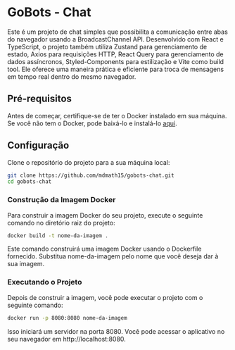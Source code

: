 # GoBots - Chat

Este é um projeto de chat simples que possibilita a comunicação entre abas do navegador usando a BroadcastChannel API. Desenvolvido com React e TypeScript, o projeto também utiliza Zustand para gerenciamento de estado, Axios para requisições HTTP, React Query para gerenciamento de dados assíncronos, Styled-Components para estilização e Vite como build tool. Ele oferece uma maneira prática e eficiente para troca de mensagens em tempo real dentro do mesmo navegador.

## Pré-requisitos

Antes de começar, certifique-se de ter o Docker instalado em sua máquina. Se você não tem o Docker, pode baixá-lo e instalá-lo [aqui](https://www.docker.com/get-started).

## Configuração

Clone o repositório do projeto para a sua máquina local:

```bash
git clone https://github.com/mdmath15/gobots-chat.git
cd gobots-chat
``` 
### Construção da Imagem Docker

Para construir a imagem Docker do seu projeto, execute o seguinte comando no diretório raiz do projeto:

```bash
docker build -t nome-da-imagem .
``` 
Este comando construirá uma imagem Docker usando o Dockerfile fornecido. Substitua nome-da-imagem pelo nome que você deseja dar à sua imagem.

### Executando o Projeto

Depois de construir a imagem, você pode executar o projeto com o seguinte comando:

```bash
docker run -p 8080:8080 nome-da-imagem
``` 
Isso iniciará um servidor na porta 8080. Você pode acessar o aplicativo no seu navegador em http://localhost:8080.